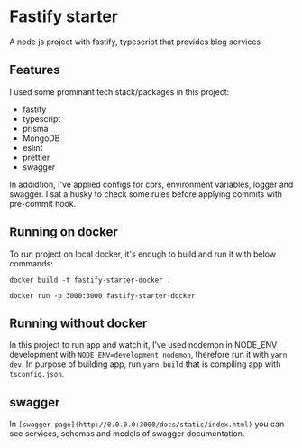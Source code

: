 # Fastify starter
A node js project with fastify, typescript that provides blog services

## Features
I used some prominant tech stack/packages in this project:
- fastify
- typescript
- prisma
- MongoDB
- eslint
- prettier
- swagger

In addidtion, I've applied configs for cors, environment variables, logger and swagger. I sat a husky to check some rules before applying commits with pre-commit hook.

## Running on docker

 To run project on local docker, it's enough to build and run it with below commands:
  ```
  docker build -t fastify-starter-docker .

  docker run -p 3000:3000 fastify-starter-docker
  ```

## Running without docker

In this project to run app and watch it, I've used nodemon in NODE_ENV development with `NODE_ENV=development nodemon`, therefore run it with `yarn dev`. In purpose of building app, run `yarn build` that is compiling app with `tsconfig.json`.

## swagger
 In `[swagger page](http://0.0.0.0:3000/docs/static/index.html)` you can see services, schemas and models of swagger documentation.
